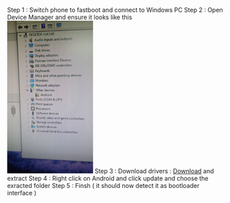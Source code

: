 Step 1 : Switch phone to fastboot and connect to Windows PC
Step 2 : Open Device Manager and ensure it looks like this <br>
<img src="photo_6264642171734968414_y.jpg" alt="Device Manager" width="200">
Step 3 : Download drivers : [Download]() and extract 
Step 4 : Right click on Android and click update and choose the exracted folder
Step 5 : Finsh ( it should now detect it as bootloader interface )

